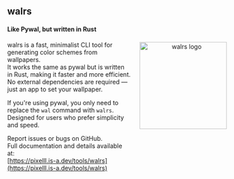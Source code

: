 <div align="center" style="display: flex; align-items: center; justify-content: center; gap: 20px;">
  <div align="left">

  ## walrs
  #### Like Pywal, but written in Rust
  walrs is a fast, minimalist CLI tool for generating color schemes from wallpapers.  
  It works the same as pywal but is written in Rust, making it faster and more efficient.  
  No external dependencies are required — just an app to set your wallpaper.  

  If you're using pywal, you only need to replace the `wal` command with `walrs`.  
  Designed for users who prefer simplicity and speed.

  Report issues or bugs on GitHub.  
  Full documentation and details available at:  
  [https://pixelll.is-a.dev/tools/walrs](https://pixelll.is-a.dev/tools/walrs)

  </div>

  <img src="https://i.imgur.com/BORMhHc.png" alt="walrs logo" height="200">
</div>

